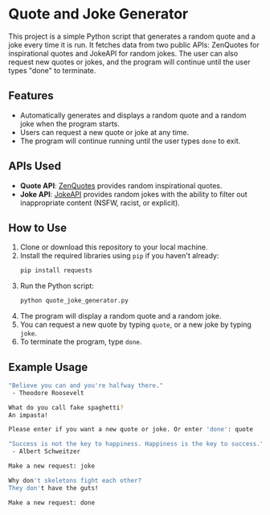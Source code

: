 # Quote and Joke Generator

This project is a simple Python script that generates a random quote and a joke every time it is run. It fetches data from two public APIs: ZenQuotes for inspirational quotes and JokeAPI for random jokes. The user can also request new quotes or jokes, and the program will continue until the user types "done" to terminate.

## Features

- Automatically generates and displays a random quote and a random joke when the program starts.
- Users can request a new quote or joke at any time.
- The program will continue running until the user types `done` to exit.

## APIs Used

- **Quote API**: [ZenQuotes](https://zenquotes.io/) provides random inspirational quotes.
- **Joke API**: [JokeAPI](https://jokeapi.dev/) provides random jokes with the ability to filter out inappropriate content (NSFW, racist, or explicit).

## How to Use

1. Clone or download this repository to your local machine.
2. Install the required libraries using `pip` if you haven't already:
    ```bash
    pip install requests
    ```
3. Run the Python script:
    ```bash
    python quote_joke_generator.py
    ```
4. The program will display a random quote and a random joke.
5. You can request a new quote by typing `quote`, or a new joke by typing `joke`.
6. To terminate the program, type `done`.

## Example Usage

```bash
"Believe you can and you're halfway there."
 - Theodore Roosevelt

What do you call fake spaghetti?
An impasta!

Please enter if you want a new quote or joke. Or enter 'done': quote

"Success is not the key to happiness. Happiness is the key to success."
 - Albert Schweitzer

Make a new request: joke

Why don't skeletons fight each other?
They don't have the guts!

Make a new request: done
